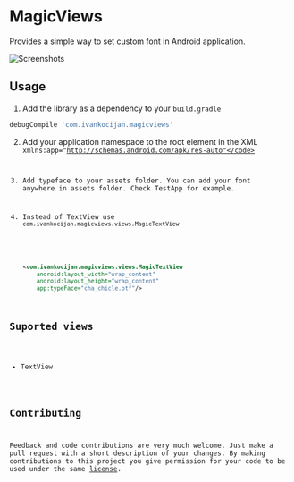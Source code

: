 MagicViews
==========

Provides a simple way to set custom font in Android application.

![Screenshots](https://raw.github.com/ikocijan/MagicViews/master/screenshot.jpg)

## Usage

1) Add the library as a dependency to your ```build.gradle```

```groovy
debugCompile 'com.ivankocijan.magicviews'
```

2) Add your application namespace to the root element in the XML 
   <code> xmlns:app="http://schemas.android.com/apk/res-auto"</code> 

3) Add typeface to your assets folder. You can add your font anywhere in assets folder. Check TestApp for example.

4) Instead of TextView use <code>com.ivankocijan.magicviews.views.MagicTextView</code>

```xml
    <com.ivankocijan.magicviews.views.MagicTextView
        android:layout_width="wrap_content"
        android:layout_height="wrap_content"
        app:typeFace="cha_chicle.otf"/>
```

## Suported views
* TextView

## Contributing

Feedback and code contributions are very much welcome. Just make a pull request with a short description of your changes. By making contributions to this project you give permission for your code to be used under the same [license](LICENSE).
    
